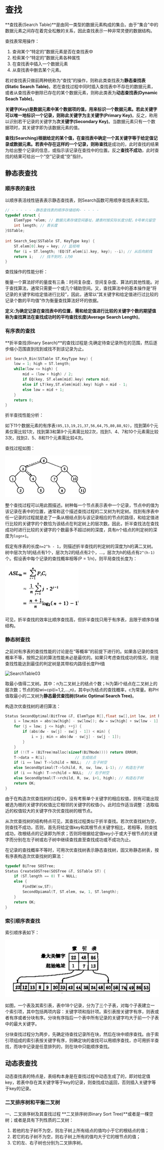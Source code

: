 # 查找

**查找表(Search Table)**是由同一类型的数据元素构成的集合。由于"集合"中的数据元素之间存在着完全松散的关系，因此查找表示一种非常灵便的数据结构。

查找表常用操作：

1. 查询某个“特定的”数据元素是否在查找表中
2. 检索某个“特定的”数据元素各种属性
3. 在查找表中插入一个数据元素
4. 从查找表中删去某个元素。

若对查找表只做前两种统称为“查找”的操作，则称此类查找表为**静态查找表(Static Search Table)**。若在查找过程中同时插入查找表中不存在的数据元素，或者从查找表中删除已存在的某个数据元素，则称此类表为**动态查找表(Dynamic Seach Table)**。

**关键字(Key)**是数据元素中某个数据项的值，用来标识一个数据元素。若此关键字可以唯一地标识一个记录，则称此关键字为**主关键字(Primary Key)**。反之，称用以识别若干记录的关键字为**次关键字(Secondary Key)**。当数据元素只有一个数据项时，其关键字即为该数据元素的值。

**查找(Searching)**根据给定的某个值，在查找表中确定一个其关键字等于给定值记录或数据元素。若表中存在这样的一个记录，则称**查找**是成功的，此时查找的结果为给出整个记录的信息，或指示该记录在查找中的位置。反之**查找不成功**，此时查找的结果可给出一个“空”记录或“空”指针。

## 静态表查找

### 顺序表的查找

以顺序表活线性链表表示静态查找表，则Search函数可用顺序查找表来实现。

```c
// - - - - - -静态查找表的顺序存储结构- - - - - 
typedef struct {
    ElemType *elem; // 数据元素存储空间基址，建表时按实际长度分配，0号单元留空
    int length; // 表长度
}SSTable;

int Search_Seq(SSTable ST, KeyType key) {
    ST.elem[0].key = key; // 监视哨
    for (i = ST.length; !EQ(ST.elem[i].key, key); --i); // 从后向前找
    return i;   // 找不到时，i为0
}
```

查找操作的性能分析：

衡量一个算法好坏的量度有三条：时间复杂度、空间复杂度、算法的其他性能。对于查找算法，通常只需要一个或几个辅助空间。又，查找算法中的基本操作是“将记录的关键字和给定值进行比较”，因此，通常以“其关键字和给定值进行过比较的记录个数的平均值”作为衡量查找算法好坏的依据。

**定义:**为确定记录在查找表中的位置，需和给定值进行比较的关键字个数的期望值称为查找算法在查找成功时的**平均查找长度(Average Search Length)**。

### 有序表的查找

**折半查找(Binary Search)**的查找过程是:先确定待查记录所在的范围，然后逐步缩小范围直到找到或找不到该记录为止。

```c
int Search_Bin(SSTable ST,KeyType key) {
    low = 1; high = ST.length;
    while(low <= high) {
        mid = (low + high) / 2;
        if EQ(key, ST.elem[mid].key) return mid;
        else if LT(key,ST.elem[mid].key) high = mid - 1;
        else low = mid + 1;
    }
    return 0;
}
```

折半查找性能分析：

如下11个数据元素的有序表`(05,13,19,21,37,56,64,75,80,88,92)`，找到第6个元素仅需比较1次，找到第3和第9个元素需比较2次，找到1、4、7和10个元素需比较3次，找到2、5、8和11个元素需比较4次。

查找过程如图：

![SearchTable01](/img/SearchTable01.jpg)

整个查找过程可以用此图描述。树种每一个节点表示表中一个记录，节点中的值为该记录在表中的位置，通常称这个描述查找过程的二叉树为判定树。找到有序表中任一记录的过程就是走了一条从根结点到与该记录相应的节点的路径，和给定值进行比较的关键字的个数恰为该结点在判定树上的层次数。因此，折半查找法在查找成功时进行比较的关键字的个数最多不超过树的深度，具有n个结点的判定树的深度为`logn+1`。

假定有序表的长度`n=2^h - 1`，则描述折半查找的判定树的深度为h的满二叉树。树中层次为1的结点有1个，层次为2的结点有2个，...，层次为h的结点有`2^(h-1)`个。假设表中每个记录的查找概率相等(P = 1/n)，则平局查找长度为：

![SearchTable02](/img/SearchTable02.jpg)

可见，折半查找的效率比顺序查找高，但折半查找只用于有序表，且限于顺序存储结构。

### 静态树查找

之前对有序表的查找性能的讨论是在“等概率”的前提下进行的。如果各记录的查找概率不等，按照之前的算法性能未必是最优的。如果只考虑查找成功的情况，则是查找性能达到最佳的判定树是其带权内路径长度PH值

![SearchTable03](/img/SearchTable03.jpeg)

取最小值得二叉树。其中：n为二叉树上的结点个数；hi为第i个结点在二叉树上的层次数；节点的权wi=cpi(i=1,2,...,n)，其中pi为结点的查找概率，c为常量。称PH值取最小的二叉树为**静态最优查找树(Static Optimal Search Tree)**。

构造次优查找树的递归算法：

```c
Status SecondOptimal(BitTree &T, ElemType R[],float sw[],int low, int high) {
    i = low;min = abs(sw[high] - sw[low]); dw = sw[high] + sw[low - 1];
    for (j = low; j <= high; ++j) {
        if (abs(dw - sw[j] - sw[j - 1]) < min) {
            i = j; min = abs(dw - sw[j] - sw[j - 1]);
        }
    }
    if (!(T = (BiTree)malloc(sizeof(BiTNode)))) return ERROR;
    T->data = R[i];             // 生成结点
    if (i == low) T->lchild = NULL;  // 左子树空
    else SecondOptimal(T->lchild, R, sw, low, i-1); // 构造左子树
    if (i == high) T->rchild = NULL;  // 右子树空
    else SecondOptmal(T->rchild, R, sw, i+1, high); // 构造右子树
    return OK;
}
```

由于在构造次优查找树的过程中，没有考察单个关键字的相应权值，则有可能出现被选为根的关键字的权值比它相邻的关键字的权值小。此时应作适当调整：选取临近的权值较大的关键字作次优查找树的根节点。

从次优查找树的结构特点可见，其查找过程类似于折半查找。若次优查找树为空，则查找不成功，否则，首先将给定值key和其根节点关键字相比，若相等，则查找成功，改根结点的记录即为所求；否则将根据给定值key小于或大于根节点的关键字而分别在左子树或右子树中继续查找直至查找成功或不成功为止。

在记录的查找概率不等时，可用次优查找树表示静态查找树，固又称静态树表，按有序表构造次优查找树的算法：

```c
typedef BiTree SOSTree;
Status CreateSOSTree(SOSTree &T, SSTable ST) {
    if (ST.length == 0) T = NULL;
    else {
        FindSW(sw,ST);
        SecondOpiamal(T, ST.elem, sw, 1, ST.length);
    }
    return OK;
}
```

### 索引顺序表查找

索引顺序表如下：

![SearchTable04](/img/SearchTable04.jpg)

如图，一个表及其索引表，表中18个记录，分为了三个子表，对每个子表建立一个索引项，其中包括两项内容：关键字项和指针项。索引表按关键字有序，则表或者有序或者分块有序。分块有序指后一个表中所有记录的关键字均大于前一个子表中的最大关键字。

分块查找过程分为两步，先确定待查找记录所在块，然后在块中顺序查找。由于索引项组成的索引表按关键字有序，则确定块的查找可以用顺序查找，亦可用折半查找，而块中记录是任意排列的，则在块中只能顺序查找。

## 动态表查找

动态查找表的特点是，表结构本身是在查找过程中动态生成了的，即对给定值key，若表中存在其关键字等于key的记录，则查找成功返回，否则插入关键字等于key的记录。

### 二叉排序树和平衡二叉树

一、二叉排序树及其查找过程
**二叉排序树(Binary Sort Tree)**或者是一棵空树；或者是具有下列性质的二叉树：

1. 若他的左子树不为空，则左子树上所有结点的值均小于它的根结点的值；
2. 若它的右子树不为空，则右子树上所有的值均大于它的根节点的值；
3. 它的左、右子树也分别为二叉排序树。

